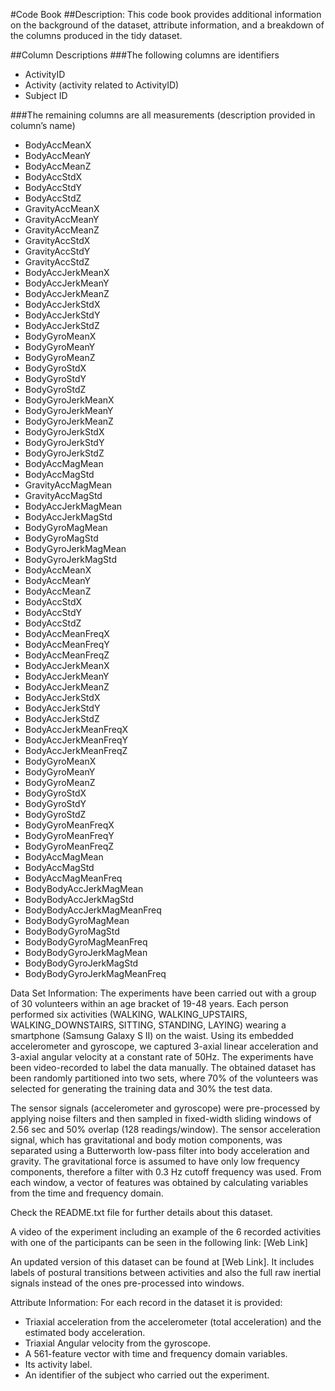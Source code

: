 #Code Book
##Description:
This code book provides additional information on the background of the dataset, attribute information, and a breakdown of the columns produced in the tidy dataset.

##Column Descriptions
###The following columns are identifiers 
* ActivityID 
* Activity (activity related to ActivityID)
* Subject ID

###The remaining columns are all measurements (description provided in column’s name)
* BodyAccMeanX
* BodyAccMeanY
* BodyAccMeanZ
* BodyAccStdX
* BodyAccStdY
* BodyAccStdZ
* GravityAccMeanX
* GravityAccMeanY
* GravityAccMeanZ
* GravityAccStdX
* GravityAccStdY
* GravityAccStdZ
* BodyAccJerkMeanX
* BodyAccJerkMeanY
* BodyAccJerkMeanZ
* BodyAccJerkStdX
* BodyAccJerkStdY
* BodyAccJerkStdZ
* BodyGyroMeanX
* BodyGyroMeanY
* BodyGyroMeanZ
* BodyGyroStdX
* BodyGyroStdY
* BodyGyroStdZ
* BodyGyroJerkMeanX
* BodyGyroJerkMeanY
* BodyGyroJerkMeanZ
* BodyGyroJerkStdX
* BodyGyroJerkStdY
* BodyGyroJerkStdZ
* BodyAccMagMean
* BodyAccMagStd
* GravityAccMagMean
* GravityAccMagStd
* BodyAccJerkMagMean
* BodyAccJerkMagStd
* BodyGyroMagMean
* BodyGyroMagStd
* BodyGyroJerkMagMean
* BodyGyroJerkMagStd
* BodyAccMeanX
* BodyAccMeanY
* BodyAccMeanZ
* BodyAccStdX
* BodyAccStdY
* BodyAccStdZ
* BodyAccMeanFreqX
* BodyAccMeanFreqY
* BodyAccMeanFreqZ
* BodyAccJerkMeanX
* BodyAccJerkMeanY
* BodyAccJerkMeanZ
* BodyAccJerkStdX
* BodyAccJerkStdY
* BodyAccJerkStdZ
* BodyAccJerkMeanFreqX
* BodyAccJerkMeanFreqY
* BodyAccJerkMeanFreqZ
* BodyGyroMeanX
* BodyGyroMeanY
* BodyGyroMeanZ
* BodyGyroStdX
* BodyGyroStdY
* BodyGyroStdZ
* BodyGyroMeanFreqX
* BodyGyroMeanFreqY
* BodyGyroMeanFreqZ
* BodyAccMagMean
* BodyAccMagStd
* BodyAccMagMeanFreq
* BodyBodyAccJerkMagMean
* BodyBodyAccJerkMagStd
* BodyBodyAccJerkMagMeanFreq
* BodyBodyGyroMagMean
* BodyBodyGyroMagStd
* BodyBodyGyroMagMeanFreq
* BodyBodyGyroJerkMagMean
* BodyBodyGyroJerkMagStd
* BodyBodyGyroJerkMagMeanFreq

Data Set Information:
The experiments have been carried out with a group of 30 volunteers within an age bracket of 19-48 years. Each person performed six activities (WALKING, WALKING_UPSTAIRS, WALKING_DOWNSTAIRS, SITTING, STANDING, LAYING) wearing a smartphone (Samsung Galaxy S II) on the waist. Using its embedded accelerometer and gyroscope, we captured 3-axial linear acceleration and 3-axial angular velocity at a constant rate of 50Hz. The experiments have been video-recorded to label the data manually. The obtained dataset has been randomly partitioned into two sets, where 70% of the volunteers was selected for generating the training data and 30% the test data. 

The sensor signals (accelerometer and gyroscope) were pre-processed by applying noise filters and then sampled in fixed-width sliding windows of 2.56 sec and 50% overlap (128 readings/window). The sensor acceleration signal, which has gravitational and body motion components, was separated using a Butterworth low-pass filter into body acceleration and gravity. The gravitational force is assumed to have only low frequency components, therefore a filter with 0.3 Hz cutoff frequency was used. From each window, a vector of features was obtained by calculating variables from the time and frequency domain.

Check the README.txt file for further details about this dataset. 

A video of the experiment including an example of the 6 recorded activities with one of the participants can be seen in the following link: [Web Link]

An updated version of this dataset can be found at [Web Link]. It includes labels of postural transitions between activities and also the full raw inertial signals instead of the ones pre-processed into windows.


Attribute Information:
For each record in the dataset it is provided: 
- Triaxial acceleration from the accelerometer (total acceleration) and the estimated body acceleration. 
- Triaxial Angular velocity from the gyroscope. 
- A 561-feature vector with time and frequency domain variables. 
- Its activity label. 
- An identifier of the subject who carried out the experiment.

